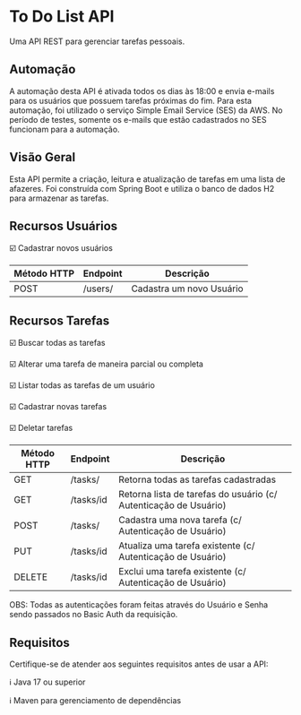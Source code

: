 # To Do List API

Uma API REST para gerenciar tarefas pessoais.

## Automação

A automação desta API é ativada todos os dias às 18:00 e envia e-mails para os usuários que possuem tarefas próximas do fim. Para esta automação, foi utilizado o serviço Simple Email Service (SES) da AWS. No período de testes, somente os e-mails que estão cadastrados no SES funcionam para a automação.

## Visão Geral

Esta API permite a criação, leitura e atualização de tarefas em uma lista de afazeres. Foi construída com Spring Boot e utiliza o banco de dados H2 para armazenar as tarefas.

## Recursos Usuários

:ballot_box_with_check: Cadastrar novos usuários

| Método HTTP | Endpoint       | Descrição                                 |
|-------------|----------------|-------------------------------------------|
| POST        | /users/        | Cadastra um novo Usuário                  |

## Recursos Tarefas

:ballot_box_with_check: Buscar todas as tarefas


:ballot_box_with_check: Alterar uma tarefa de maneira parcial ou completa


:ballot_box_with_check: Listar todas as tarefas de um usuário


:ballot_box_with_check: Cadastrar novas tarefas


:ballot_box_with_check: Deletar tarefas

| Método HTTP | Endpoint       | Descrição                                 |
|-------------|----------------|-----------------------------------------|
| GET         | /tasks/        | Retorna todas as tarefas cadastradas    |
| GET         | /tasks/id      | Retorna lista de tarefas do usuário (c/ Autenticação de Usuário)  |
| POST        | /tasks/        | Cadastra uma nova tarefa (c/ Autenticação de Usuário)               |
| PUT         | /tasks/id      | Atualiza uma tarefa existente (c/ Autenticação de Usuário)   |
| DELETE      | /tasks/id      | Exclui uma tarefa existente  (c/ Autenticação de Usuário)    |

OBS: Todas as autenticações foram feitas através do Usuário e Senha sendo passados no Basic Auth da requisição.

## Requisitos

Certifique-se de atender aos seguintes requisitos antes de usar a API:

:information_source: Java 17 ou superior


:information_source: Maven para gerenciamento de dependências
